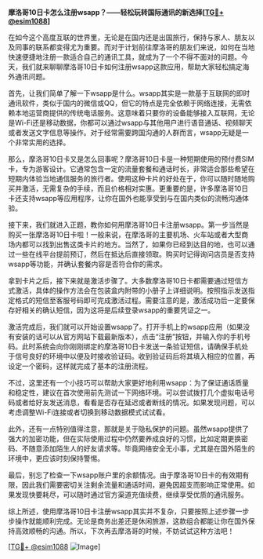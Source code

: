 **摩洛哥10日卡怎么注册wsapp？——轻松玩转国际通讯的新选择[[TG💪+ @esim1088](https://t.me/s/esim1088)]**

在如今这个高度互联的世界里，无论是在国内还是出国旅行，保持与家人、朋友以及同事的联系都变得尤为重要。而对于计划前往摩洛哥的朋友们来说，如何在当地快速便捷地注册一款适合自己的通讯工具，就成为了一个不得不面对的问题。今天，我们就来聊聊摩洛哥10日卡如何注册wsapp这款应用，帮助大家轻松搞定海外通讯问题。

首先，让我们简单了解一下wsapp是什么。wsapp其实是一款基于互联网的即时通讯软件，类似于国内的微信或QQ，但它的特点是完全依赖于网络连接，无需依赖本地运营商提供的传统电话服务。这意味着只要你的设备能够接入互联网，无论是Wi-Fi还是移动数据，你都可以通过wsapp与其他用户进行语音通话、视频聊天或者发送文字信息等操作。对于经常需要跨国沟通的人群而言，wsapp无疑是一个非常实用的选择。

那么，摩洛哥10日卡又是怎么回事呢？摩洛哥10日卡是一种短期使用的预付费SIM卡，专为游客设计。它通常包含一定的流量套餐和通话时长，非常适合那些希望在短期内体验当地通信服务的旅行者。使用这种卡片的好处在于，你可以随时随地购买并激活，无需复杂的手续，而且价格相对实惠。更重要的是，许多摩洛哥10日卡还支持wsapp等应用程序，让你在国外也能享受到与在国内类似的流畅沟通体验。

接下来，我们就进入正题，教你如何用摩洛哥10日卡注册wsapp。第一步当然是购买一张摩洛哥10日卡啦！一般来说，在摩洛哥的主要机场、火车站或者大型商场内都可以找到出售这类卡片的地方。当然了，如果你已经到达目的地，也可以通过一些在线平台提前预订，然后在抵达后直接领取。购买时记得询问店员是否支持wsapp等功能，并确认套餐内容是否符合你的需求。

拿到卡片之后，接下来就是激活步骤了。大多数摩洛哥10日卡都需要通过短信方式激活，具体的操作方法会在包装盒内附带的小册子上详细说明。按照指示发送指定格式的短信至客服号码即可完成激活过程。需要注意的是，激活成功后一定要保存好相关的确认短信，因为这将是后续登录wsapp的重要凭证之一。

激活完成后，我们就可以开始设置wsapp了。打开手机上的wsapp应用（如果没有安装的话可以从官方网站下载最新版本），点击“注册”按钮，并输入你的手机号码。此时系统会向你刚刚绑定的摩洛哥10日卡发送一条验证短信，请确保手机处于信号良好的环境中以便及时接收验证码。收到验证码后将其填入相应的位置，再设定一个密码，这样就完成了基本的注册流程。

不过，这里还有一个小技巧可以帮助大家更好地利用wsapp：为了保证通话质量和稳定性，建议在首次使用前先测试一下网络环境。可以尝试拨打几个虚拟电话号码或者给好友发送消息，看看是否存在延迟或者断线的情况。如果发现问题，可以考虑调整Wi-Fi连接或者切换到移动数据模式试试看。

此外，还有一点特别值得注意，那就是关于隐私保护的问题。虽然wsapp提供了强大的加密功能，但在实际使用过程中仍然要养成良好的习惯，比如定期更换密码、不随意添加陌生人的好友请求等。毕竟网络安全无小事，尤其是在国外陌生的环境中，更应该时刻保持警惕。

最后，别忘了检查一下wsapp账户里的余额情况。由于摩洛哥10日卡的有效期有限，因此我们需要密切关注剩余流量和通话时间，避免因超支而影响正常使用。如果发现快要耗尽，可以随时通过官方渠道充值续费，继续享受优质的通讯服务。

综上所述，使用摩洛哥10日卡注册wsapp其实并不复杂，只要按照上述步骤一步步操作就能顺利完成。无论是商务出差还是休闲旅游，这款组合都能让你在国外保持高效顺畅的沟通。所以，下次再去摩洛哥的时候，不妨试试这种方法吧！

[[TG💪+ @esim1088](https://t.me/s/esim1088) ![Image](https://i.postimg.cc/4NQfJmqS/Snipaste-2025-05-13-00-14-12.png)]
